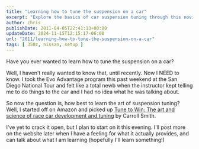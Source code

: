 ```yaml
---
title: "Learning how to tune the suspension on a car"
excerpt: "Explore the basics of car suspension tuning through this novice's journey, starting with Carroll Smith's renowned book, Tune to Win."
author: chris
publishDate: 2011-04-05T22:41:13+00:00
updateDate: 2024-11-15T12:15:17-06:00
url: "2011/learning-how-to-tune-the-suspension-on-a-car"
tags: [ 350z, nissan, setup ]
---
```


Have you ever wanted to learn how to tune the suspension on a car?

Well, I haven't really wanted to know that, until recently. Now I NEED to know. I took the Evo Advantage program this past weekend at the San Diego National Tour and felt like a total newb when the instructor kept telling me to do things to the car and I had no idea what he was talking about.

So now the question is, how best to learn the art of suspension tuning? Well, I started off on Amazon and picked up [Tune to Win: The art and science of race car development and tuning](https://amzn.to/3xVKheZ) by Carroll Smith.

I've yet to crack it open, but I plan to start on it this evening. I'll post more on the website later when I have a feeling for what it actually provides, and can talk about what I am learning (hopefully I'll learn something!)

